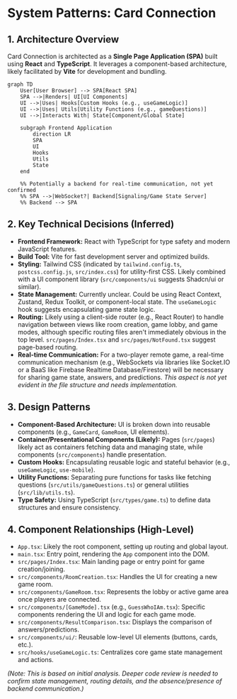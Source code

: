 # System Patterns: Card Connection

## 1. Architecture Overview

Card Connection is architected as a **Single Page Application (SPA)** built using **React** and **TypeScript**. It leverages a component-based architecture, likely facilitated by **Vite** for development and bundling.

```mermaid
graph TD
    User[User Browser] --> SPA[React SPA]
    SPA -->|Renders| UI[UI Components]
    UI -->|Uses| Hooks[Custom Hooks (e.g., useGameLogic)]
    UI -->|Uses| Utils[Utility Functions (e.g., gameQuestions)]
    UI -->|Interacts With| State[Component/Global State]

    subgraph Frontend Application
        direction LR
        SPA
        UI
        Hooks
        Utils
        State
    end

    %% Potentially a backend for real-time communication, not yet confirmed
    %% SPA -->|WebSocket?| Backend[Signaling/Game State Server]
    %% Backend --> SPA
```

## 2. Key Technical Decisions (Inferred)

- **Frontend Framework:** React with TypeScript for type safety and modern JavaScript features.
- **Build Tool:** Vite for fast development server and optimized builds.
- **Styling:** Tailwind CSS (indicated by `tailwind.config.ts`, `postcss.config.js`, `src/index.css`) for utility-first CSS. Likely combined with a UI component library (`src/components/ui` suggests Shadcn/ui or similar).
- **State Management:** Currently unclear. Could be using React Context, Zustand, Redux Toolkit, or component-local state. The `useGameLogic` hook suggests encapsulating game state logic.
- **Routing:** Likely using a client-side router (e.g., React Router) to handle navigation between views like room creation, game lobby, and game modes, although specific routing files aren't immediately obvious in the top level. `src/pages/Index.tsx` and `src/pages/NotFound.tsx` suggest page-based routing.
- **Real-time Communication:** For a two-player remote game, a real-time communication mechanism (e.g., WebSockets via libraries like Socket.IO or a BaaS like Firebase Realtime Database/Firestore) will be necessary for sharing game state, answers, and predictions. *This aspect is not yet evident in the file structure and needs implementation.*

## 3. Design Patterns

- **Component-Based Architecture:** UI is broken down into reusable components (e.g., `GameCard`, `GameRoom`, UI elements).
- **Container/Presentational Components (Likely):** Pages (`src/pages`) likely act as containers fetching data and managing state, while components (`src/components`) handle presentation.
- **Custom Hooks:** Encapsulating reusable logic and stateful behavior (e.g., `useGameLogic`, `use-mobile`).
- **Utility Functions:** Separating pure functions for tasks like fetching questions (`src/utils/gameQuestions.ts`) or general utilities (`src/lib/utils.ts`).
- **Type Safety:** Using TypeScript (`src/types/game.ts`) to define data structures and ensure consistency.

## 4. Component Relationships (High-Level)

- `App.tsx`: Likely the root component, setting up routing and global layout.
- `main.tsx`: Entry point, rendering the `App` component into the DOM.
- `src/pages/Index.tsx`: Main landing page or entry point for game creation/joining.
- `src/components/RoomCreation.tsx`: Handles the UI for creating a new game room.
- `src/components/GameRoom.tsx`: Represents the lobby or active game area once players are connected.
- `src/components/[GameMode].tsx` (e.g., `GuessWhoIAm.tsx`): Specific components rendering the UI and logic for each game mode.
- `src/components/ResultComparison.tsx`: Displays the comparison of answers/predictions.
- `src/components/ui/`: Reusable low-level UI elements (buttons, cards, etc.).
- `src/hooks/useGameLogic.ts`: Centralizes core game state management and actions.

*(Note: This is based on initial analysis. Deeper code review is needed to confirm state management, routing details, and the absence/presence of backend communication.)*
